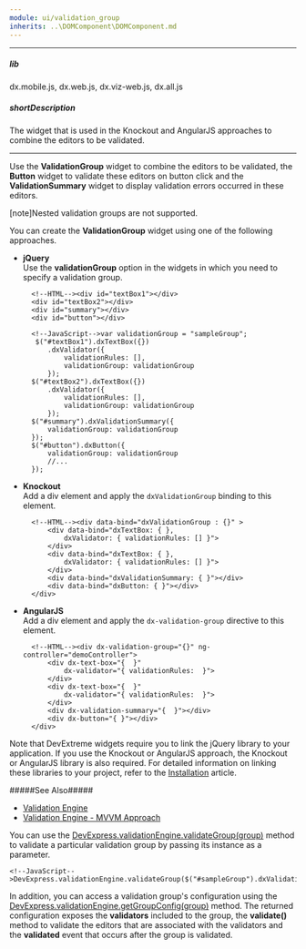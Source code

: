 ```yaml
---
module: ui/validation_group
inherits: ..\DOMComponent\DOMComponent.md
---
```

---
##### lib
dx.mobile.js, dx.web.js, dx.viz-web.js, dx.all.js

##### shortDescription
The widget that is used in the Knockout and AngularJS approaches to combine the editors to be validated.

---
Use the **ValidationGroup** widget to combine the editors to be validated, the **Button** widget to validate these editors on button click and the **ValidationSummary** widget to display validation errors occurred in these editors.

[note]Nested validation groups are not supported.

You can create the **ValidationGroup** widget using one of the following approaches.

- **jQuery**  
	Use the **validationGroup** option in the widgets in which you need to specify a validation group.

		<!--HTML--><div id="textBox1"></div>
		<div id="textBox2"></div>
		<div id="summary"></div>
		<div id="button"></div>


	<!--...-->

		<!--JavaScript-->var validationGroup = "sampleGroup";
		 $("#textBox1").dxTextBox({})
			.dxValidator({
                validationRules: [],
                validationGroup: validationGroup
            });
        $("#textBox2").dxTextBox({})
			.dxValidator({
				validationRules: [],
				validationGroup: validationGroup
			});
        $("#summary").dxValidationSummary({
			validationGroup: validationGroup
		});
        $("#button").dxButton({
            validationGroup: validationGroup
			//...
        });


- **Knockout**  
	Add a div element and apply the `dxValidationGroup` binding to this element.

		<!--HTML--><div data-bind="dxValidationGroup : {}" >
			<div data-bind="dxTextBox: { },
				dxValidator: { validationRules: [] }">  
			</div>
			<div data-bind="dxTextBox: { },
				dxValidator: { validationRules: [] }"> 
			</div>  
			<div data-bind="dxValidationSummary: { }"></div>
			<div data-bind="dxButton: { }"></div>
		</div>

- **AngularJS**  
	Add a div element and apply the `dx-validation-group` directive to this element.

		<!--HTML--><div dx-validation-group="{}" ng-controller="demoController">
			<div dx-text-box="{  }"
				dx-validator="{ validationRules:  }">  
			</div>
			<div dx-text-box="{  }"
				dx-validator="{ validationRules:  }">  
			</div>
			<div dx-validation-summary="{  }"></div>
			<div dx-button="{ }"></div>
		</div>

Note that DevExtreme widgets require you to link the jQuery library to your application. If you use the Knockout or AngularJS approach, the Knockout or AngularJS library is also required. For detailed information on linking these libraries to your project, refer to the [Installation](/concepts/10%20UI%20Widgets/0%20Basics/01%20Installation '/Documentation/Guide/UI_Widgets/Basics/Installation/') article.

#####See Also#####
- [Validation Engine](/concepts/10%20UI%20Widgets/80%20Common/20%20Validation '/Documentation/Guide/UI_Widgets/Common/Validation/')
- [Validation Engine - MVVM Approach](/concepts/10%20UI%20Widgets/80%20Common/25%20Validation%20-%20MVVM%20Approach '/Documentation/Guide/UI_Widgets/Common/Validation_-_MVVM_Approach/')

You can use the [DevExpress.validationEngine.validateGroup(group)](/api-reference/50%20Common/utils/validationEngine/3%20Methods/validateGroup(group).md '/Documentation/ApiReference/Common/Utils/validationEngine/Methods/#validateGroupgroup') method to validate a particular validation group by passing its instance as a parameter.

	<!--JavaScript-->DevExpress.validationEngine.validateGroup($("#sampleGroup").dxValidationGroup("instance"));

In addition, you can access a validation group's configuration using the [DevExpress.validationEngine.getGroupConfig(group)](/api-reference/50%20Common/utils/validationEngine/3%20Methods/getGroupConfig(group).md '/Documentation/ApiReference/Common/Utils/validationEngine/Methods/#getGroupConfiggroup') method. The returned configuration exposes the **validators** included to the group, the **validate()** method to validate the editors that are associated with the validators and the **validated** event that occurs after the group is validated.